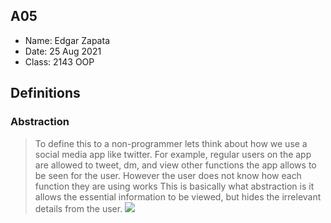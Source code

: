 ## A05
- Name: Edgar Zapata
- Date: 25 Aug 2021 
- Class: 2143 OOP

## Definitions

### Abstraction
> To define this to a non-programmer lets think about how we use a social media app like twitter.
> For example, regular users on the app are allowed to tweet, dm, and view other functions the app allows to be seen for the user. 
> However the user does not know how each function they are using works 
> This is basically what abstraction is it allows the essential information to be viewed, but hides the irrelevant details from the user.
><img src =https://www.sitesbay.com/cpp/images/real-life-example-of-abstraction-in-cpp.png>